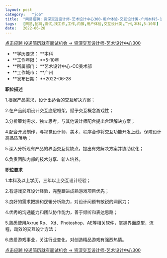 ```yaml
---
layout:	post
category:	"job"
title:	"网易招聘：资深交互设计师-艺术设计中心300-用户体验-交互设计类-广州本科5-10年"
tags:	[网易,招聘,面试,找工作,工作,内推,用户体验,交互设计类,广州,本科,5-10年]
date:	2022-06-28
---
```


[点击应聘 投递简历就有面试机会 ->  资深交互设计师-艺术设计中心300](http://mobile.bole.netease.com/bole/boleDetail?id=41190&employeeId=346f03c3cda5f04c&key=all)



- **学历要求： **本科
- **工作年限： **5-10年
- **所属部门： **艺术设计中心-CC美术部
- **工作城市： **广州
- **发布日期： **2022-06-28



**职位描述**

1.根据产品需求，设计出适合的交互解决方案；

2.在产品前期设计交互底层框架，赋予交互概念游戏性；

3.分析策划需求，独立思考，与其他设计师配合提出合理解决方案；

4.配合开发制作，与视觉设计师、美术、程序合作将交互功能开发上线，保障设计高品质落地；

5.深入分析现有产品的界面交互优缺点，提出有效解决方案并协助优化；

6.负责团队内部的技术分享、新人培养。



**职位要求**

1.本科及以上学历，三年以上交互设计经验；

2.有游戏交互设计经验，完整跟进成熟游戏项目优先；

3.良好的需求把握和逻辑分析能力，对设计问题有敏锐的洞察力；

4.优秀的沟通能力和团队协作能力，善于倾听和表达思路；

5.熟悉使用Axrue Rp、 Xd、Photoshop、AE等相关软件，掌握界面原型，流程，动效的交互设计方法；

6.热爱游戏事业，关注行业变化，对创造精品游戏有强烈热情。



[点击应聘 投递简历就有面试机会 ->  资深交互设计师-艺术设计中心300](http://mobile.bole.netease.com/bole/boleDetail?id=41190&employeeId=346f03c3cda5f04c&key=all)